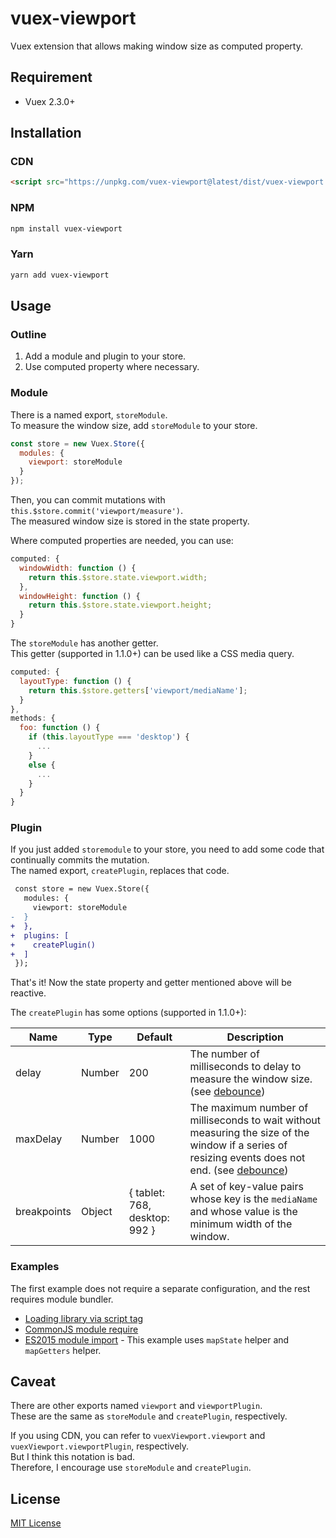 # vuex-viewport
Vuex extension that allows making window size as computed property.

## Requirement
- Vuex 2.3.0+

## Installation
### CDN
```html
<script src="https://unpkg.com/vuex-viewport@latest/dist/vuex-viewport.js"></script>
```

### NPM
```sh
npm install vuex-viewport
```

### Yarn
```sh
yarn add vuex-viewport
```

## Usage
### Outline
1. Add a module and plugin to your store.
2. Use computed property where necessary.

### Module
There is a named export, `storeModule`.  
To measure the window size, add `storeModule` to your store.

```javascript
const store = new Vuex.Store({
  modules: {
    viewport: storeModule
  }
});
```

Then, you can commit mutations with `this.$store.commit('viewport/measure')`.  
The measured window size is stored in the state property.

Where computed properties are needed, you can use:

```javascript
computed: {
  windowWidth: function () {
    return this.$store.state.viewport.width;
  },
  windowHeight: function () {
    return this.$store.state.viewport.height;
  }
}
```

The `storeModule` has another getter.  
This getter (supported in 1.1.0+) can be used like a CSS media query.

```javascript
computed: {
  layoutType: function () {
    return this.$store.getters['viewport/mediaName'];
  }
},
methods: {
  foo: function () {
    if (this.layoutType === 'desktop') {
      ...
    }
    else {
      ...
    }
  }
}
```

### Plugin
If you just added `storemodule` to your store, you need to add some code that continually commits the mutation.  
The named export, `createPlugin`, replaces that code.

```diff
 const store = new Vuex.Store({
   modules: {
     viewport: storeModule
-  }
+  },
+  plugins: [
+    createPlugin()
+  ]
 });
```

That's it! Now the state property and getter mentioned above will be reactive.

The `createPlugin` has some options (supported in 1.1.0+):

Name | Type | Default | Description
---- | ---- | ------- | -----------
delay | Number | 200 | The number of milliseconds to delay to measure the window size. (see [debounce](https://lodash.com/docs/4.17.11#debounce))
maxDelay | Number | 1000 | The maximum number of milliseconds to wait without measuring the size of the window if a series of resizing events does not end. (see [debounce](https://lodash.com/docs/4.17.11#debounce))
breakpoints | Object | { tablet: 768, desktop: 992 } | A set of key-value pairs whose key is the `mediaName` and whose value is the minimum width of the window.

### Examples
The first example does not require a separate configuration, and the rest requires module bundler.
- [Loading library via script tag](https://github.com/ony3000/vuex-viewport/blob/master/demo.html)
- [CommonJS module require](https://codesandbox.io/s/use-case-commonjs-module-require-u69sj)
- [ES2015 module import](https://codesandbox.io/s/use-case-es2015-module-import-7qf1t) - This example uses `mapState` helper and  `mapGetters` helper.

## Caveat
There are other exports named `viewport` and `viewportPlugin`.  
These are the same as `storeModule` and `createPlugin`, respectively.

If you using CDN, you can refer to `vuexViewport.viewport` and `vuexViewport.viewportPlugin`, respectively.  
But I think this notation is bad.  
Therefore, I encourage use `storeModule` and `createPlugin`.

## License
[MIT License](https://github.com/ony3000/vuex-viewport/blob/master/LICENSE)
